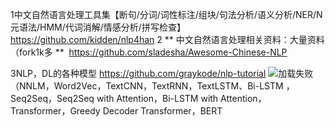 1中文自然语言处理工具集【断句/分词/词性标注/组块/句法分析/语义分析/NER/N元语法/HMM/代词消解/情感分析/拼写检查】
https://github.com/kidden/nlp4han
2 ** 中文自然语言处理相关资料：大量资料（fork1k多 ** 
https://github.com/sladesha/Awesome-Chinese-NLP

3NLP，DL的各种模型
https://github.com/graykode/nlp-tutorial
![加载失败](https://github.com/serenysdfg/resources/raw/master/img/nlp.png)
（NNLM，Word2Vec，TextCNN，TextRNN，TextLSTM、Bi-LSTM	，Seq2Seq，Seq2Seq with Attention，Bi-LSTM with Attention，Transformer，Greedy Decoder Transformer，BERT
